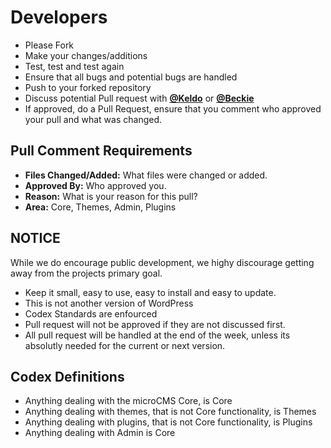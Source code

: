 # Developers
- Please Fork
- Make your changes/additions
- Test, test and test again
- Ensure that all bugs and potential bugs are handled
- Push to your forked repository
- Discuss potential Pull request with <a href="https://github.com/Keldo"><strong>@Keldo</strong></a> or <a href="https://github.com/MsB101"><strong>@Beckie</strong></a>
- If approved, do a Pull Request, ensure that you comment who approved your pull and what was changed.

## Pull Comment Requirements
 - <strong>Files Changed/Added:</strong> What files were changed or added.
 - <strong>Approved By:</strong> Who approved you.
 - <strong>Reason:</strong> What is your reason for this pull?
 - <strong>Area:</strong> Core, Themes, Admin, Plugins

## NOTICE
While we do encourage public development, we highy discourage getting away from the projects primary goal.
 - Keep it small, easy to use, easy to install and easy to update.
 - This is not another version of WordPress
 - Codex Standards are enfourced
 - Pull request will not be approved if they are not discussed first.
 - All pull request will be handled at the end of the week, unless its absolutly needed for the current or next version.

## Codex Definitions
 - Anything dealing with the microCMS Core, is Core
 - Anything dealing with themes, that is not Core functionality, is Themes
 - Anything dealing with plugins, that is not Core functionality, is Plugins
 - Anything dealing with Admin is Core
